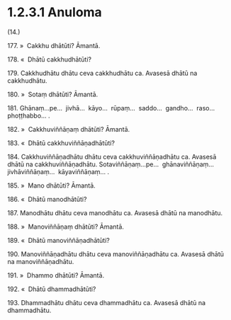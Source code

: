 

# 1.2.3.1 Anuloma





(14.)

177\. »  Cakkhu dhātūti? Āmantā.

178\. «  Dhātū cakkhudhātūti?

179\. Cakkhudhātu dhātu ceva cakkhudhātu ca. Avasesā dhātū na cakkhudhātu.

180\. »  Sotaṃ dhātūti? Āmantā.

181\. Ghānaṃ…pe…  jivhā…  kāyo…  rūpaṃ…  saddo…  gandho…  raso…  phoṭṭhabbo… .

182\. »  Cakkhuviññāṇaṃ dhātūti? Āmantā.

183\. «  Dhātū cakkhuviññāṇadhātūti?

184\. Cakkhuviññāṇadhātu dhātu ceva cakkhuviññāṇadhātu ca. Avasesā dhātū na cakkhuviññāṇadhātu. Sotaviññāṇaṃ…pe…  ghānaviññāṇaṃ…  jivhāviññāṇaṃ…  kāyaviññāṇaṃ… .

185\. »  Mano dhātūti? Āmantā.

186\. «  Dhātū manodhātūti?

187\. Manodhātu dhātu ceva manodhātu ca. Avasesā dhātū na manodhātu.

188\. »  Manoviññāṇaṃ dhātūti? Āmantā.

189\. «  Dhātū manoviññāṇadhātūti?

190\. Manoviññāṇadhātu dhātu ceva manoviññāṇadhātu ca. Avasesā dhātū na manoviññāṇadhātu.

191\. »  Dhammo dhātūti? Āmantā.

192\. «  Dhātū dhammadhātūti?

193\. Dhammadhātu dhātu ceva dhammadhātu ca. Avasesā dhātū na dhammadhātu.



